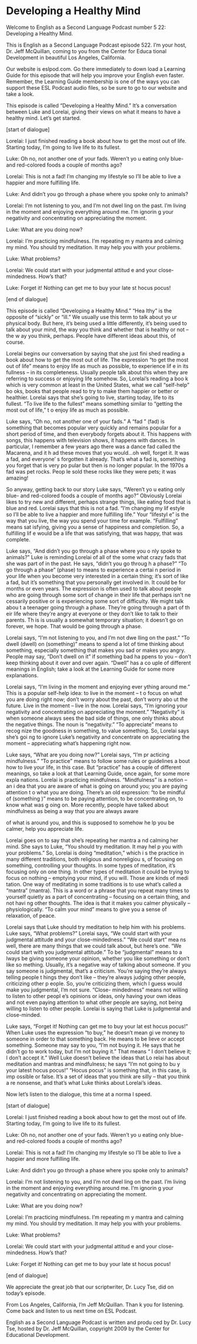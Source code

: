 # Developing a Healthy Mind

Welcome to English as a Second Language Podcast number 5 22: Developing a Healthy Mind.

This is English as a Second Language Podcast episode 522.  I’m your host, Dr. Jeff McQuillan, coming to you from the Center for Educa tional Development in beautiful Los Angeles, California.

Our website is eslpod.com.  Go there immediately to down load a Learning Guide for this episode that will help you improve your English  even faster.  Remember, the Learning Guide membership is one of the ways you can  support these ESL Podcast audio files, so be sure to go to our website and  take a look.

This episode is called “Developing a Healthy Mind.”  It’s a conversation between Luke and Lorelai, giving their views on what it means to  have a healthy mind. Let’s get started.

[start of dialogue]

Lorelai:  I just finished reading a book about how to get the most out of life. Starting today, I’m going to live life to its fullest.

Luke:  Oh no, not another one of your fads.  Weren’t yo u eating only blue- and red-colored foods a couple of months ago?

Lorelai:  This is not a fad!  I’m changing my lifestyle so  I’ll be able to live a happier and more fulfilling life.

Luke:  And didn’t you go through a phase where you spoke only to animals?

Lorelai:  I’m not listening to you, and I’m not dwel ling on the past.  I’m living in the moment and enjoying everything around me.  I’m ignorin g your negativity and concentrating on appreciating the moment.

Luke:  What are you doing now?

Lorelai:  I’m practicing mindfulness.  I’m repeating m y mantra and calming my mind.  You should try meditation.  It may help you with  your problems.

Luke:  What problems?

 Lorelai:  We could start with your judgmental attitud e and your close- mindedness.  How’s that?

Luke:  Forget it!  Nothing can get me to buy your late st hocus pocus!

[end of dialogue]

This episode is called “Developing a Healthy Mind.”  “Hea lthy” is the opposite of “sickly” or “ill.”  We usually use this term to talk about yo ur physical body.  But here, it’s being used a little differently, it’s being used to talk about your mind, the way you think and whether that is healthy or not – the w ay you think, perhaps. People have different ideas about this, of course.

Lorelai begins our conversation by saying that she just fini shed reading a book about how to get the most out of life.  The expression  “to get the most out of life” means to enjoy life as much as possible, to experience lif e in its fullness – in its completeness.  Usually people talk about this when they are  referring to success or enjoying life somehow.  So, Lorelai’s reading a boo k which is very common at least in the United States, what we call “self-help” bo oks, books that people read to try to make them happier or better or healthier.  Lorelai says that she’s going to live, starting today, life to its fullest.  “To live life to the fullest” means something similar to “getting the most out of life,” t o enjoy life as much as possible.

Luke says, “Oh no, not another one of your fads.”  A “fad ” (fad) is something that becomes popular very quickly and remains popular for a short  period of time, and then everybody forgets about it.  This happens with songs, this happens with television shows, it happens with dances.  In particular,  I remember a few years ago there was a dance fad called the Macarena, and it h ad these moves that you would…oh well, forget it.  It was a fad, and everyone’ s forgotten it already. That’s what a fad is, something you forget that is very po pular but then is no longer popular.  In the 1970s a fad was pet rocks.  Peop le sold these rocks like they were pets; it was amazing!

So anyway, getting back to our story Luke says, “Weren’t yo u eating only blue- and red-colored foods a couple of months ago?”  Obviously Lorelai likes to try new and different, perhaps strange things, like eating food that is blue and red. Lorelai says that this is not a fad.  “I’m changing my lif estyle so I’ll be able to live a happier and more fulfilling life.”  Your “lifestyl e” is the way that you live, the way you spend your time for example.  “Fulfilling” means sat isfying, giving you a sense of happiness and completion.  So, a fulfilling lif e would be a life that was satisfying, that was happy, that was complete.

 Luke says, “And didn’t you go through a phase where you o nly spoke to animals?”  Luke is reminding Lorelai of all of the some what crazy fads that she was part of in the past.  He says, “didn’t you go throug h a phase?”  “To go through a phase” (phase) to means to experience a certai n period in your life when you become very interested in a certain thing; it’s sort of like a fad, but it’s something that you personally get involved in.  It could be for months or even years.  The expression is often used to talk about people who are going through some sort of change in their life that perhaps isn’t ne cessarily positive or is experiencing some sort of difficulty.  We might talk abou t a teenager going through a phase.  They’re going through a part of th eir life where they’re angry at everyone or they don’t like to talk to their parents.  Th is is usually a somewhat temporary situation; it doesn’t go on forever, we hope.   That would be going through a phase.

Lorelai says, “I’m not listening to you, and I’m not dwe lling on the past.”  “To dwell (dwell) on (something)” means to spend a lot of time thinking about something, especially something that makes you sad or makes you angry. People may say, “Don’t dwell on it” if something bad ha ppens to you – don’t keep thinking about it over and over again.  “Dwell” has a co uple of different meanings in English; take a look at the Learning Guide for some more explanations.

Lorelai says, “I’m living in the moment and enjoying ever ything around me.”  This is a popular self-help idea: to live in the moment – t o focus on what you are doing right now; don’t worry about the past, don’t worry abo ut the future.  Live in the moment – live in the now.  Lorelai says, “I’m ignoring  your negativity and concentrating on appreciating the moment.”  “Negativity”  is when someone always sees the bad side of things, one only thinks about the negative things. The noun is “negativity.”  “To appreciate” means to recog nize the goodness in something, to value something.  So, Lorelai says she’s goi ng to ignore Luke’s negativity and concentrate on appreciating the moment – appreciating what’s happening right now.

Luke says, “What are you doing now?”  Lorelai says, “I’m pr acticing mindfulness.” “To practice” means to follow some rules or guidelines a bout how to live your life, in this case.  But “practice” has a couple of different meanings, so take a look at that Learning Guide, once again, for some more expla nations.  Lorelai is practicing mindfulness.  “Mindfulness” is a notion – an i dea that you are aware of what is going on around you; you are paying attention t o what you are doing. There’s an old expression: “to be mindful of (something )” means to be paying attention, to be concentrating on, to know what was g oing on.  More recently, people have talked about mindfulness as being a way that  you are always aware

 of what is around you, and this is supposed to somehow he lp you be calmer, help you appreciate life.

Lorelai goes on to say that she’s repeating her mantra a nd calming her mind. She says to Luke, “You should try meditation.  It may hel p you with your problems.”  So, Lorelai is doing “meditation,” which i s the practice in many different traditions, both religious and nonreligiou s, of focusing on something, controlling your thoughts.  In some types of meditation, it’s focusing only on one thing.  In other types of meditation it could be trying  to focus on nothing – emptying your mind, if you will.  Those are kinds of medi tation.  One way of meditating in some traditions is to use what’s called a “mantra” (mantra).  This is a word or a phrase that you repeat many times to yourself  quietly as a part of concentrating – focusing on a certain thing, and not havi ng other thoughts.  The idea is that it makes you calmer physically – physiologically.  “To calm your mind” means to give you a sense of relaxation, of peace.

Lorelai says that Luke should try meditation to help him  with his problems.  Luke says, “What problems?”  Lorelai says, “We could start with your judgmental attitude and your close-mindedness.”  “We could start” mea ns well, there are many things that we could talk about, but here’s one.  “We could start with you judgmental attitude.”  To be “judgmental” means to a lways be giving someone your opinion, whether you like something or don’t like so mething.  Usually, it’s a negative way of talking about someone.  If you say someone is judgmental, that’s a criticism.  You’re saying they’re always telling people t hings they don’t like – they’re always judging other people, criticizing other p eople.  So, you’re criticizing them, which I guess would make you judgmental, I’m not sure.  “Close- mindedness” means not willing to listen to other peopl e’s opinions or ideas, only having your own ideas and not even paying attention to what other people are saying, not being willing to listen to other people.  Lorelai is saying that Luke is judgmental and close-minded.

Luke says, “Forget it!  Nothing can get me to buy your lat est hocus pocus!” When Luke uses the expression “to buy,” he doesn’t mean gi ve money to someone in order to that something back.  He means to be lieve or accept something.  Someone may say to you, “I’m not buying it.  He says that he didn’t go to work today, but I’m not buying it.”  That means “ I don’t believe it; I don’t accept it.”  Well Luke doesn’t believe the ideas that Lo relai has about meditation and mantras and mindfulness; he says “I’m not going to bu y your latest hocus pocus!”  “Hocus pocus” is something that, in this case, is imp ossible or false.  It’s a set of ideas that you think are silly – that you think a re nonsense, and that’s what Luke thinks about Lorelai’s ideas.

 Now let’s listen to the dialogue, this time at a norma l speed.

[start of dialogue]

Lorelai:  I just finished reading a book about how to get the most out of life. Starting today, I’m going to live life to its fullest.

Luke:  Oh no, not another one of your fads.  Weren’t yo u eating only blue- and red-colored foods a couple of months ago?

Lorelai:  This is not a fad!  I’m changing my lifestyle so  I’ll be able to live a happier and more fulfilling life.

Luke:  And didn’t you go through a phase where you spoke only to animals?

Lorelai:  I’m not listening to you, and I’m not dwel ling on the past.  I’m living in the moment and enjoying everything around me.  I’m ignorin g your negativity and concentrating on appreciating the moment.

Luke:  What are you doing now?

Lorelai:  I’m practicing mindfulness.  I’m repeating m y mantra and calming my mind.  You should try meditation.  It may help you with  your problems.

Luke:  What problems?

Lorelai:  We could start with your judgmental attitud e and your close- mindedness.  How’s that?

Luke:  Forget it!  Nothing can get me to buy your late st hocus pocus!

[end of dialogue]

We appreciate the great job that our scriptwriter, Dr.  Lucy Tse, did on today’s episode.

From Los Angeles, California, I’m Jeff McQuillan.  Than k you for listening.  Come back and listen to us next time on ESL Podcast.

English as a Second Language Podcast is written and produ ced by Dr. Lucy Tse, hosted by Dr. Jeff McQuillan, copyright 2009 by the Center  for Educational Development.

